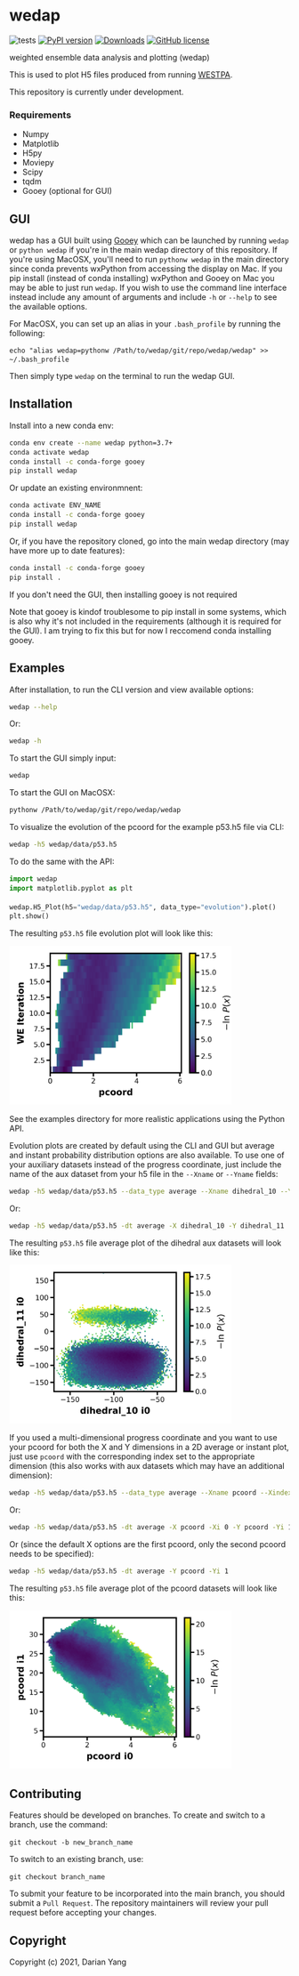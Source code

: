 wedap
===========================
![tests](https://github.com/darianyang/wedap/actions/workflows/tests.yml/badge.svg)
[![PyPI version](https://badge.fury.io/py/wedap.svg)](https://badge.fury.io/py/wedap)
[![Downloads](https://pepy.tech/badge/wedap)](https://pepy.tech/project/wedap)
[![GitHub license](https://img.shields.io/github/license/darianyang/wedap)](https://github.com/darianyang/wedap/blob/master/LICENSE)

weighted ensemble data analysis and plotting (wedap)

This is used to plot H5 files produced from running [WESTPA](https://github.com/westpa/westpa).

This repository is currently under development.

### Requirements

- Numpy
- Matplotlib
- H5py
- Moviepy
- Scipy
- tqdm
- Gooey (optional for GUI)

## GUI

wedap has a GUI built using [Gooey](https://github.com/chriskiehl/Gooey) which can be launched by running `wedap` or `python wedap` if you're in the main wedap directory of this repository. If you're using MacOSX, you'll need to run `pythonw wedap` in the main directory since conda prevents wxPython from accessing the display on Mac. 
If you pip install (instead of conda installing) wxPython and Gooey on Mac you may be able to just run `wedap`. 
If you wish to use the command line interface instead include any amount of arguments and include `-h` or `--help` to see the available options.

For MacOSX, you can set up an alias in your `.bash_profile` by running the following:
```
echo "alias wedap=pythonw /Path/to/wedap/git/repo/wedap/wedap" >> ~/.bash_profile
```
Then simply type `wedap` on the terminal to run the wedap GUI.

## Installation

Install into a new conda env:
``` bash
conda env create --name wedap python=3.7+
conda activate wedap
conda install -c conda-forge gooey
pip install wedap
```
Or update an existing environmnent:
``` bash
conda activate ENV_NAME
conda install -c conda-forge gooey
pip install wedap
```
Or, if you have the repository cloned, go into the main wedap directory (may have more up to date features):
``` bash
conda install -c conda-forge gooey
pip install .
```
If you don't need the GUI, then installing gooey is not required

Note that gooey is kindof troublesome to pip install in some systems, which is also why it's not included in the requirements (although it is required for the GUI). I am trying to fix this but for now I reccomend conda installing gooey.

## Examples

After installation, to run the CLI version and view available options:
``` bash
wedap --help
```
Or:
``` bash
wedap -h
```
To start the GUI simply input:
``` bash
wedap
```
To start the GUI on MacOSX:
``` bash
pythonw /Path/to/wedap/git/repo/wedap/wedap
```
To visualize the evolution of the pcoord for the example p53.h5 file via CLI:
``` bash
wedap -h5 wedap/data/p53.h5
```
To do the same with the API:
``` Python
import wedap
import matplotlib.pyplot as plt

wedap.H5_Plot(h5="wedap/data/p53.h5", data_type="evolution").plot()
plt.show()
```
The resulting `p53.h5` file evolution plot will look like this:
<p align="left">
    <img src="examples/p53_evo.png" alt="p53 evo plot" width="400">
</p>

See the examples directory for more realistic applications using the Python API.

Evolution plots are created by default using the CLI and GUI but average and instant probability distribution options are also available. To use one of your auxiliary datasets instead of the progress coordinate, just include the name of the aux dataset from your h5 file in the `--Xname` or `--Yname` fields:
``` bash
wedap -h5 wedap/data/p53.h5 --data_type average --Xname dihedral_10 --Yname dihedral_11
```
Or:
``` bash
wedap -h5 wedap/data/p53.h5 -dt average -X dihedral_10 -Y dihedral_11
```

The resulting `p53.h5` file average plot of the dihedral aux datasets will look like this:
<p align="left">
    <img src="examples/p53_avg_aux.png" alt="p53 avg aux plot" width="400">
</p>

If you used a multi-dimensional progress coordinate and you want to use your pcoord for both the X and Y dimensions in a 2D average or instant plot, just use `pcoord` with the corresponding index set to the appropriate dimension (this also works with aux datasets which may have an additional dimension):
``` bash
wedap -h5 wedap/data/p53.h5 --data_type average --Xname pcoord --Xindex 0 --Yname pcoord --Yindex 1
```
Or:
``` bash
wedap -h5 wedap/data/p53.h5 -dt average -X pcoord -Xi 0 -Y pcoord -Yi 1
```
Or (since the default X options are the first pcoord, only the second pcoord needs to be specified):
``` bash
wedap -h5 wedap/data/p53.h5 -dt average -Y pcoord -Yi 1
```

The resulting `p53.h5` file average plot of the pcoord datasets will look like this:
<p align="left">
    <img src="examples/p53_avg_pcoord.png" alt="p53 avg pcoord plot" width="400">
</p>

## Contributing

Features should be developed on branches. To create and switch to a branch, use the command:

`git checkout -b new_branch_name`

To switch to an existing branch, use:

`git checkout branch_name`

To submit your feature to be incorporated into the main branch, you should submit a `Pull Request`. The repository maintainers will review your pull request before accepting your changes.

## Copyright

Copyright (c) 2021, Darian Yang
